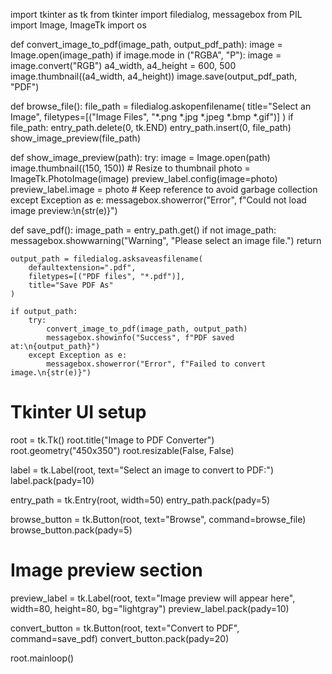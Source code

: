 import tkinter as tk
from tkinter import filedialog, messagebox
from PIL import Image, ImageTk
import os

def convert_image_to_pdf(image_path, output_pdf_path):
    image = Image.open(image_path)
    if image.mode in ("RGBA", "P"):
        image = image.convert("RGB")
    a4_width, a4_height = 600, 500
    image.thumbnail((a4_width, a4_height))
    image.save(output_pdf_path, "PDF")

def browse_file():
    file_path = filedialog.askopenfilename(
        title="Select an Image",
        filetypes=[("Image Files", "*.png *.jpg *.jpeg *.bmp *.gif")]
    )
    if file_path:
        entry_path.delete(0, tk.END)
        entry_path.insert(0, file_path)
        show_image_preview(file_path)

def show_image_preview(path):
    try:
        image = Image.open(path)
        image.thumbnail((150, 150))  # Resize to thumbnail
        photo = ImageTk.PhotoImage(image)
        preview_label.config(image=photo)
        preview_label.image = photo  # Keep reference to avoid garbage collection
    except Exception as e:
        messagebox.showerror("Error", f"Could not load image preview:\n{str(e)}")

def save_pdf():
    image_path = entry_path.get()
    if not image_path:
        messagebox.showwarning("Warning", "Please select an image file.")
        return

    output_path = filedialog.asksaveasfilename(
        defaultextension=".pdf",
        filetypes=[("PDF files", "*.pdf")],
        title="Save PDF As"
    )

    if output_path:
        try:
            convert_image_to_pdf(image_path, output_path)
            messagebox.showinfo("Success", f"PDF saved at:\n{output_path}")
        except Exception as e:
            messagebox.showerror("Error", f"Failed to convert image.\n{str(e)}")

# Tkinter UI setup
root = tk.Tk()
root.title("Image to PDF Converter")
root.geometry("450x350")
root.resizable(False, False)

label = tk.Label(root, text="Select an image to convert to PDF:")
label.pack(pady=10)

entry_path = tk.Entry(root, width=50)
entry_path.pack(pady=5)

browse_button = tk.Button(root, text="Browse", command=browse_file)
browse_button.pack(pady=5)

# Image preview section
preview_label = tk.Label(root, text="Image preview will appear here", width=80, height=80, bg="lightgray")
preview_label.pack(pady=10)

convert_button = tk.Button(root, text="Convert to PDF", command=save_pdf)
convert_button.pack(pady=20)

root.mainloop()
